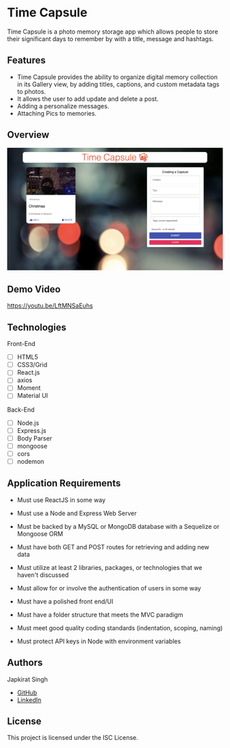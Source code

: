 # Time Capsule
Time Capsule is a photo memory storage app which allows people to store their significant days to remember by with a title, message and hashtags.

## Features
 - Time Capsule provides the ability to organize digital memory collection in its Gallery view, by adding titles, captions, and custom metadata tags to photos.
 - It allows the user to add update and delete a post.
 - Adding a personalize messages.
 - Attaching Pics to memories.

 ## Overview
 <img src="./sc.png">

## Demo Video
https://youtu.be/LftMNSaEuhs

## Technologies

Front-End

- [ ] HTML5
- [ ] CSS3/Grid
- [ ] React.js
- [ ] axios
- [ ] Moment
- [ ] Material UI

Back-End

- [ ] Node.js
- [ ] Express.js
- [ ] Body Parser
- [ ] mongoose
- [ ] cors
- [ ] nodemon

## Application Requirements

* Must use ReactJS in some way

* Must use a Node and Express Web Server

* Must be backed by a MySQL or MongoDB database with a Sequelize or Mongoose ORM

* Must have both GET and POST routes for retrieving and adding new data

* Must utilize at least 2 libraries, packages, or technologies that we haven't discussed

* Must allow for or involve the authentication of users in some way

* Must have a polished front end/UI

* Must have a folder structure that meets the MVC paradigm

* Must meet good quality coding standards (indentation, scoping, naming)

* Must protect API keys in Node with environment variables

## Authors

Japkirat Singh

- [GitHub](https://github.com/JAPKIRAT96)
- [LinkedIn](https://www.linkedin.com/in/japkirat-singh-7831b81b1/)

## License

This project is licensed under the ISC License.
